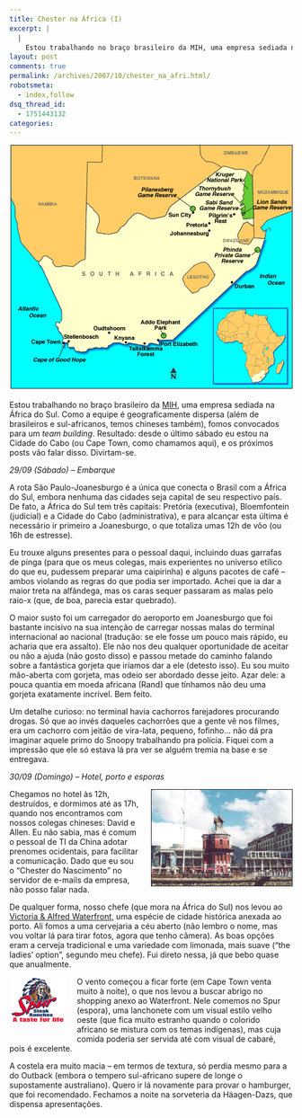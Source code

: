```yaml
---
title: Chester na África (I)
excerpt: |
  |
    Estou trabalhando no braço brasileiro da MIH, uma empresa sediada na África do Sul. Como a equipe é geograficamente dispersa (além de brasileiros e sul-africanos, temos chineses também), fomos convocados para um team building. Resultado: desde o último sábado eu...
layout: post
comments: true
permalink: /archives/2007/10/chester_na_afri.html/
robotsmeta:
  - index,follow
dsq_thread_id:
  - 1751443132
categories:
---
```

<span class="mt-enclosure mt-enclosure-image"><img border="1" title="Mapa da África do Sul. Note que Joanesburgo é bem longe de Cape Town" src="/archives/img/south_africa_map.gif" width="500" height="432" class="mt-image-right" style="float: right; margin: 0 0 20px 20px;" /></span>Estou trabalhando no braço brasileiro da [MIH][1], uma empresa sediada na África do Sul. Como a equipe é geograficamente dispersa (além de brasileiros e sul-africanos, temos chineses também), fomos convocados para um *team building*. Resultado: desde o último sábado eu estou na Cidade do Cabo (ou Cape Town, como chamamos aqui), e os próximos posts vão falar disso. Divirtam-se.

*29/09 (Sábado) &#8211; Embarque*

A rota São Paulo-Joanesburgo é a única que conecta o Brasil com a África do Sul, embora nenhuma das cidades seja capital de seu respectivo país. De fato, a África do Sul tem três capitais: Pretória (executiva), Bloemfontein (judicial) e a Cidade do Cabo (administrativa), e para alcançar esta última é necessário ir primeiro a Joanesburgo, o que totaliza umas 12h de vôo (ou 16h de estresse).

Eu trouxe alguns presentes para o pessoal daqui, incluindo duas garrafas de pinga (para que os meus colegas, mais experientes no universo etílico do que eu, pudessem preparar uma caipirinha) e alguns pacotes de café &#8211; ambos violando as regras do que podia ser importado. Achei que ia dar a maior treta na alfândega, mas os caras sequer passaram as malas pelo raio-x (que, de boa, parecia estar quebrado).

O maior susto foi um carregador do aeroporto em Joanesburgo que foi bastante incisivo na sua intenção de carregar nossas malas do terminal internacional ao nacional (tradução: se ele fosse um pouco mais rápido, eu acharia que era assalto). Ele não nos deu qualquer oportunidade de aceitar ou não a ajuda (não gosto disso) e passou metade do caminho falando sobre a fantástica gorjeta que iríamos dar a ele (detesto isso). Eu sou muito mão-aberta com gorjeta, mas odeio ser abordado desse jeito. Azar dele: a pouca quantia em moeda africana (Rand) que tínhamos não deu uma gorjeta exatamente incrível. Bem feito.

Um detalhe curioso: no terminal havia cachorros farejadores procurando drogas. Só que ao invés daqueles cachorrões que a gente vê nos filmes, era um cachorro com jeitão de vira-lata, pequeno, fofinho&#8230; não dá pra imaginar aquele primo do Snoopy trabalhando pra polícia. Fiquei com a impressão que ele só estava lá pra ver se alguém tremia na base e se entregava.

*30/09 (Domingo) &#8211; Hotel, porto e esporas*

<span class="mt-enclosure mt-enclosure-image"><img title="Vista do Victoria and Alfred Waterfront (fonte: Wikipédia)" border="1" src="/archives/img/waterfront.jpg" width="250" height="171" class="mt-image-right" style="float: right; margin: 0 0 20px 20px;" /></span>Chegamos no hotel às 12h, destruídos, e dormimos até as 17h, quando nos encontramos com nossos colegas chineses: David e Allen. Eu não sabia, mas é comum o pessoal de TI da China adotar prenomes ocidentais, para facilitar a comunicação. Dado que eu sou o &#8220;Chester do Nascimento&#8221; no servidor de e-mails da empresa, não posso falar nada.

De qualquer forma, nosso chefe (que mora na África do Sul) nos levou ao [Victoria &#038; Alfred Waterfront][2], uma espécie de cidade histórica anexada ao porto. Ali fomos a uma cervejaria a céu aberto (não lembro o nome, mas vou voltar lá para tirar fotos, agora que tenho câmera). As boas opções eram a cerveja tradicional e uma variedade com limonada, mais suave (&#8220;the ladies&#8217; option&#8221;, segundo meu chefe). Fui direto nessa, já que bebo quase que anualmente.

<span class="mt-enclosure mt-enclosure-image"><img title="Logotipo do Spur, lanchonete de Cape Town" src="/archives/img/spur.gif" width="100" height="83" class="mt-image-left" style="float: left; margin: 0 20px 20px 0;" /></span>O vento começou a ficar forte (em Cape Town venta muito à noite), o que nos levou a buscar abrigo no shopping anexo ao Waterfront. Nele comemos no [][3]Spur (espora), uma lanchonete com um visual estilo velho oeste (que fica muito estranho quando o colorido africano se mistura com os temas indígenas), mas cuja comida poderia ser servida até com visual de cabaré, pois é excelente.

A costela era muito macia &#8211; em termos de textura, só perdia mesmo para a do Outback (embora o tempero sul-africano supere de longe o supostamente australiano). Quero ir lá novamente para provar o hamburger, que foi recomendado. Fechamos a noite na sorveteria da Häagen-Dazs, que dispensa apresentações.

 [1]: http://www.crunchbase.com/financial-organization/mih-group-naspers
 [2]: http://en.wikipedia.org/wiki/Victoria_%26_Alfred_Waterfront
 [3]: http://www.spur.co.za/
